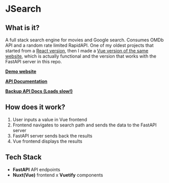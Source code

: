 # JSearch
## What is it?
A full stack search engine for movies and Google search. Consumes OMDb API and a random rate limited RapidAPI. One of my oldest projects that started from a [React version](https://github.com/lostmypillow/jsearch-react), then I made a [Vue version of the same website](https://github.com/lostmypillow/jsearch-vue), which is actually functional and the version that works with the FastAPI server in this repo.

[**Demo website**](https://lostmypillow.github.io/jsearch-vue)

[**API Documentation**](https://jsearch.lostmypillow.duckdns.org/docs)

[**Backup API Docs (Loads slow!)**](https://jsearch.onrender.com/docs)

## How does it work?
1. User inputs a value in Vue frontend
2. Frontend navigates to search path and sends the data to the FastAPI server
3. FastAPI server sends back the results
4. Vue frontend displays the results
   
## Tech Stack
- **FastAPI** API endpoints
- **Nuxt(Vue)** frontend x **Vuetify** components
